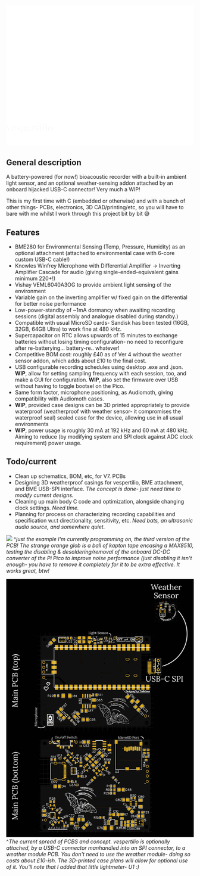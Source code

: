![](https://github.com/callous4567/Batcorder/blob/main/design_bat.png)

## General description 
A battery-powered (for now!) bioacoustic recorder with a built-in ambient light sensor, and an optional weather-sensing addon attached by an onboard hijacked USB-C connector! Very much a WIP!

This is my first time with C (embedded or otherwise) and with a bunch of other things- PCBs, electronics, 3D CAD/printing/etc, so you will have to bare with me whilst I work through this project bit by bit 😅

## Features 
- BME280 for Environmental Sensing (Temp, Pressure, Humidity) as an optional attachment (attached to environmental case with 6-core custom USB-C cable!) 
- Knowles Winfrey Microphone with Differential Amplifier -> Inverting Amplifier Cascade for audio (giving single-ended-equivalent gains minimum 220+!)
- Vishay VEML6040A3OG to provide ambient light sensing of the environment
- Variable gain on the inverting amplifier w/ fixed gain on the differential for better noise performance 
- Low-power-standby of ~1mA dormancy when awaiting recording sessions (digital assembly and analogue disabled during standby.)
- Compatible with usual MicroSD cards- Sandisk has been tested (16GB, 32GB, 64GB Ultra) to work fine at 480 kHz.
- Supercapacitor on RTC allows upwards of 15 minutes to exchange batteries without losing timing configuration- no need to reconfigure after re-batterying... battery-re.. whatever!
- Competitive BOM cost: roughly £40 as of Ver 4 without the weather sensor addon, which adds about £10 to the final cost.
- USB configurable recording schedules using desktop .exe and .json. **WIP**, allow for setting sampling frequency with each session, too, and make a GUI for configuration. **WIP**, also set the firmware over USB without having to toggle bootsel on the Pico. 
- Same form factor, microphone positioning, as Audiomoth, giving compatibility with Audiomoth cases.
- **WIP**, provided case designs can be 3D printed appropriately to provide waterproof (weatherproof with weather sensor- it compromises the waterproof seal) sealed case for the device, allowing use in all usual environments 
- **WIP**, power usage is roughly 30 mA at 192 kHz and 60 mA at 480 kHz. Aiming to reduce (by modifying system and SPI clock against ADC clock requirement) power usage.


## Todo/current
- Clean up schematics, BOM, etc, for V7. PCBs 
- Designing 3D weatherproof casings for vespertilio, BME attachment, and BME USB-SPI interface. *The concept is done- just need time to modify current designs.*
- Cleaning up main body C code and optimization, alongside changing clock settings. *Need time.*
- Planning for process on characterizing recording capabilities and specification w.r.t directionality, sensitivity, etc. *Need bats, an ultrasonic audio source, and somewhere quiet.*



![](https://github.com/callous4567/Batcorder/blob/main/VER_3_EX.jpg)
^*just the example I'm currently programming on, the third version of the PCB! The strange orange glob is a ball of kapton tape encasing a MAX8510, testing the disabling & desoldering/removal of the onboard DC-DC converter of the Pi Pico to improve noise performance (just disabling it isn't enough- you have to remove it completely for it to be extra effective. It works great, btw!*



![](https://github.com/callous4567/vespertilio/blob/main/current_pcbs.jpg)
^*The current spread of PCBS and concept. vespertilio is optionally attached, by a USB-C connector manhandled into an SPI connector, to a weather module PCB.
You don't need to use the weather module- doing so costs about £10-ish. The 3D-printed case plans will allow for optional use of it. You'll note that I added that little lightmeter- U1 :)*


